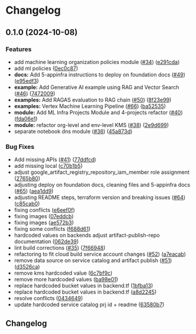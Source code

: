 # Changelog

## 0.1.0 (2024-10-08)


### Features

* add machine learning organization policies module ([#34](https://github.com/GoogleCloudPlatform/terraform-google-enterprise-genai/issues/34)) ([e291cda](https://github.com/GoogleCloudPlatform/terraform-google-enterprise-genai/commit/e291cda0be551060b940abf99c57c247b7461583))
* add ml policies ([0ec0c87](https://github.com/GoogleCloudPlatform/terraform-google-enterprise-genai/commit/0ec0c8750b3198b533bd02a5d6194fc6c40aa724))
* **docs:** Add 5-appinfra instructions to deploy on foundation docs ([#49](https://github.com/GoogleCloudPlatform/terraform-google-enterprise-genai/issues/49)) ([e95edf3](https://github.com/GoogleCloudPlatform/terraform-google-enterprise-genai/commit/e95edf344709a430bc30d889bbb42fbfb21a661e))
* **example:** Add Generative AI example using RAG and Vector Search ([#46](https://github.com/GoogleCloudPlatform/terraform-google-enterprise-genai/issues/46)) ([7472009](https://github.com/GoogleCloudPlatform/terraform-google-enterprise-genai/commit/7472009670f483205c4dce85398ae313cd3d48cd))
* **examples:** Add RAGAS evaluation to RAG chain ([#50](https://github.com/GoogleCloudPlatform/terraform-google-enterprise-genai/issues/50)) ([8f23e99](https://github.com/GoogleCloudPlatform/terraform-google-enterprise-genai/commit/8f23e9948e91c34627e8194e89c7e4ead9992139))
* **examples:** Vertex  Machine Learning Pipeline ([#66](https://github.com/GoogleCloudPlatform/terraform-google-enterprise-genai/issues/66)) ([ba52535](https://github.com/GoogleCloudPlatform/terraform-google-enterprise-genai/commit/ba52535112f3d843619045806425bd6f95264c56))
* **module:** Add ML Infra Projects Module and 4-projects refactor ([#40](https://github.com/GoogleCloudPlatform/terraform-google-enterprise-genai/issues/40)) ([fda06e1](https://github.com/GoogleCloudPlatform/terraform-google-enterprise-genai/commit/fda06e1d2254fd06d60c07735c7126155ab5745e))
* **module:** refactor org-level and env-level KMS ([#38](https://github.com/GoogleCloudPlatform/terraform-google-enterprise-genai/issues/38)) ([2e9d699](https://github.com/GoogleCloudPlatform/terraform-google-enterprise-genai/commit/2e9d6990b1923fd722d00562ad037675d5b4ba4e))
* separate notebook dns module ([#36](https://github.com/GoogleCloudPlatform/terraform-google-enterprise-genai/issues/36)) ([45a873d](https://github.com/GoogleCloudPlatform/terraform-google-enterprise-genai/commit/45a873d7d74d2f4a9fdd66e70a1c67920f7b7ac3))


### Bug Fixes

* Add missing APIs ([#41](https://github.com/GoogleCloudPlatform/terraform-google-enterprise-genai/issues/41)) ([77ddfcd](https://github.com/GoogleCloudPlatform/terraform-google-enterprise-genai/commit/77ddfcd847e17a950e679762c216317a8e7dd7a9))
* add missing local ([c70b1b5](https://github.com/GoogleCloudPlatform/terraform-google-enterprise-genai/commit/c70b1b558a0ddcc7dced5f242e2096ee8e660f73))
* adjust google_artifact_registry_repository_iam_member role assignment ([2765b80](https://github.com/GoogleCloudPlatform/terraform-google-enterprise-genai/commit/2765b8063cfba4794a6e2b1f368f0631b1a9d969))
* adjusting deploy on foundation docs, cleaning files and 5-appinfra docs ([#65](https://github.com/GoogleCloudPlatform/terraform-google-enterprise-genai/issues/65)) ([aea1dd9](https://github.com/GoogleCloudPlatform/terraform-google-enterprise-genai/commit/aea1dd913595316fe67e5fa8a18c7482a8e41ee1))
* adjusting README steps, terraform version and breaking issues ([#64](https://github.com/GoogleCloudPlatform/terraform-google-enterprise-genai/issues/64)) ([c85cab0](https://github.com/GoogleCloudPlatform/terraform-google-enterprise-genai/commit/c85cab0483addc5ed7347291bcbe9df24cfec1ec))
* fixing conflicts ([e6eef0f](https://github.com/GoogleCloudPlatform/terraform-google-enterprise-genai/commit/e6eef0fd6717b163516a0cefe5840a03fbab0b9d))
* fixing images ([07eddcb](https://github.com/GoogleCloudPlatform/terraform-google-enterprise-genai/commit/07eddcb5097931a85992bfc2f5e772756e7d4c7b))
* fixing images ([ae572b3](https://github.com/GoogleCloudPlatform/terraform-google-enterprise-genai/commit/ae572b370dd082503394a3d22a8d8d2861ec19a8))
* fixing some conflicts ([f688d61](https://github.com/GoogleCloudPlatform/terraform-google-enterprise-genai/commit/f688d61538f5eeff6c897b8b624bfb6a001beea9))
* hardcoded values on backends adjust artifact-publish-repo documentation ([062de39](https://github.com/GoogleCloudPlatform/terraform-google-enterprise-genai/commit/062de394d3ae1a307627e3625030aac66800486d))
* lint build corrections ([#35](https://github.com/GoogleCloudPlatform/terraform-google-enterprise-genai/issues/35)) ([7f66948](https://github.com/GoogleCloudPlatform/terraform-google-enterprise-genai/commit/7f66948cc27177eb4ac141f190ca37c31acb7ea8))
* refactoring to fit cloud build service account changes ([#52](https://github.com/GoogleCloudPlatform/terraform-google-enterprise-genai/issues/52)) ([a7eacab](https://github.com/GoogleCloudPlatform/terraform-google-enterprise-genai/commit/a7eacab7c965ea860ac553bf5906e84fef9a5b12))
* remove data source on service catalog and artifact publish ([#51](https://github.com/GoogleCloudPlatform/terraform-google-enterprise-genai/issues/51)) ([d3526ca](https://github.com/GoogleCloudPlatform/terraform-google-enterprise-genai/commit/d3526ca6949620effdddb0dc52f0cbd9c4e8b9ba))
* remove kms hardcoded value ([6c7bf9c](https://github.com/GoogleCloudPlatform/terraform-google-enterprise-genai/commit/6c7bf9cb86467c3d5788017705344fb7cf65bef4))
* remove more hardcoded values ([ba98e01](https://github.com/GoogleCloudPlatform/terraform-google-enterprise-genai/commit/ba98e017f8c5315c94e8e38de6d95facdf2916eb))
* replace hardcoded bucket values in backend.tf ([1bfba13](https://github.com/GoogleCloudPlatform/terraform-google-enterprise-genai/commit/1bfba13950a3f1a7a112058a4a4eafae8c2a0425))
* replace hardcoded bucket values in backend.tf ([a8d2245](https://github.com/GoogleCloudPlatform/terraform-google-enterprise-genai/commit/a8d2245ffc8d31e7f92ea925a4912d61e32c386d))
* resolve conflicts ([0434649](https://github.com/GoogleCloudPlatform/terraform-google-enterprise-genai/commit/043464948ce0ed1a310f74412e3ef0f8f821f44e))
* update hardcoded service catalog prj id + readme ([63580b7](https://github.com/GoogleCloudPlatform/terraform-google-enterprise-genai/commit/63580b7c567aff8e2b88c02847ec943c1e37be23))

## Changelog
